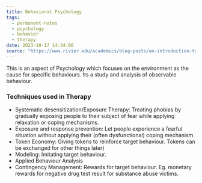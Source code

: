```yaml
---
title: Behavioral Psychology
tags:
  - permanent-notes
  - psychology
  - behavior
  - therapy
date: 2023-10-17 14:34:00
source: "https://www.rivier.edu/academics/blog-posts/an-introduction-to-behavioral-psychology/"
---
```


This is an aspect of Psychology which focuses on the environment as the cause for specific behaviours. Its a study and analysis of observable behaviour.

### Techniques used in Therapy

- Systematic desensitization/Exposure Therapy: Treating phobias by gradually exposing people to their subject of fear while applying relaxation or coping mechanisms.
- Exposure and response prevention: Let people experience a fearful situation without applying their (often dysfunctional) coping mechanism.
- Token Economy: Giving tokens to reinforce target behaviour. Tokens can be exchanged for other things later)
- Modeling: Imitating target behaviour.
- Applied Behaviour Analysis
- Contingency Management: Rewards for target behaviour. Eg. monetary rewards for negative drug test result for substance abuse victims.

